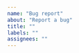 ```yaml
---
name: "Bug report"
about: "Report a bug"
title: ""
labels: ""
assignees: ""
---
```


<!--

  Thanks for taking the time to post a bug or issue!

  Please include some information like:

  1. The buggy behavior you’re experiencing
  2. What should be happening instead
  3. Which example you had issues with

-->
